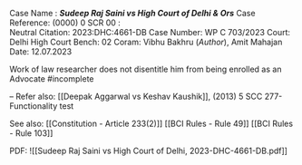 Case Name : ***Sudeep Raj Saini vs High Court of Delhi & Ors***
Case Reference: (0000) 0 SCR 00 :  
Neutral Citation: 2023:DHC:4661-DB
Case Number: WP C 703/2023
Court: Delhi High Court
Bench: 02
Coram: Vibhu Bakhru (*Author*), Amit Mahajan
Date: 12.07.2023

Work of law researcher does not disentitle him from being enrolled as an Advocate #incomplete 

–
Refer also:
[[Deepak Aggarwal vs Keshav Kaushik]], (2013) 5 SCC 277- Functionality test

See also:
[[Constitution - Article 233(2)]] 
[[BCI Rules - Rule 49]]
[[BCI Rules - Rule 103]]

PDF:
![[Sudeep Raj Saini vs High Court of Delhi, 2023-DHC-4661-DB.pdf]]